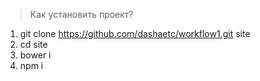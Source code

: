 > Как установить проект?

1. git clone https://github.com/dashaetc/workflow1.git site
2. cd site
3. bower i
4. npm i